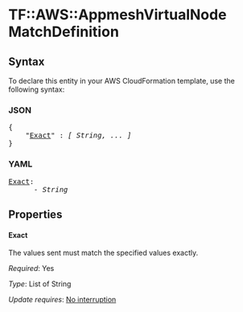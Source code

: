# TF::AWS::AppmeshVirtualNode MatchDefinition

## Syntax

To declare this entity in your AWS CloudFormation template, use the following syntax:

### JSON

<pre>
{
    "<a href="#exact" title="Exact">Exact</a>" : <i>[ String, ... ]</i>
}
</pre>

### YAML

<pre>
<a href="#exact" title="Exact">Exact</a>: <i>
      - String</i>
</pre>

## Properties

#### Exact

The values sent must match the specified values exactly.

_Required_: Yes

_Type_: List of String

_Update requires_: [No interruption](https://docs.aws.amazon.com/AWSCloudFormation/latest/UserGuide/using-cfn-updating-stacks-update-behaviors.html#update-no-interrupt)

